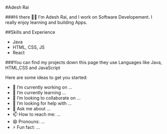 #Adesh Rai

###Hi there 👋🏻
I'm Adesh Rai, and I work on Software Developement. I really enjoy learning and building Apps.

##Skills and Experience
- Java
- HTML, CSS, JS
- React 

###You can find my projects down this page they use Languages like Java, HTML,CSS and JavaScript




Here are some ideas to get you started:

- 🔭 I’m currently working on ...
- 🌱 I’m currently learning ...
- 👯 I’m looking to collaborate on ...
- 🤔 I’m looking for help with ...
- 💬 Ask me about ...
- 📫 How to reach me: ...
- 😄 Pronouns: ...
- ⚡ Fun fact: ...
